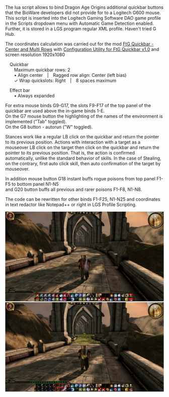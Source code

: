 The lua script allows to bind Dragon Age Origins additional quickbar buttons that the BioWare developers did not provide for to a Logitech G600 mouse.  
This script is inserted into the Logitech Gaming Software DAO game profile in the Scripts dropdown menu with Automatic Game Detection enabled. Further, it is stored in a LGS program regular XML profile. Haven't tried G Hub.

The coordinates calculation was carried out for the mod [FtG Quickbar - Center and Multi Rows](https://www.nexusmods.com/dragonage/mods/2784)
with [Configuration Utility for FtG Quickbar v1.0](https://www.nexusmods.com/dragonage/mods/2784?tab=files) and screen resolution 1920x1080  

&emsp;Quickbar  
&emsp;&emsp;Maximum quickbar rows: 2  
&emsp;&emsp;• Align center&emsp;|&emsp;Ragged row align: Center (left bias)  
&emsp;&emsp;✓ Wrap quickslots: Right&emsp;|&emsp;8 spaces maximum

&emsp;Effect bar  
&emsp;&emsp;• Always expanded

For extra mouse binds G9-G17, the slots F9-F17 of the top panel of the quickbar are used above the in-game binds 1-E.  
On the G7 mouse button the highlighting of the names of the environment is implemented ("Tab" toggled).  
On the G8 button - autorun ("W" toggled).  

Stances work like a regular LB click on the quickbar and return the pointer to its previous position. Actions with interaction with a target as a mouseover LB click on the target then click on the quickbar and return the pointer to its previous position. That is, the action is confirmed automatically, unlike the standard behavior of skills. In the case of Stealing, on the contrary, first auto click skill, then auto confirmation of the target by mouseover.

In addition mouse button G18 instant buffs rogue poisons from top panel F1-F5 to bottom panel N1-N5  
and G20 button buffs all previous and rarer poisons F1-F8, N1-N8.

The code can be rewritten for other binds F1-F25, N1-N25 and coordinates in text redactor like Notepad++ or right in LGS Profile Scripting.

![alt text](https://github.com/User15873425/DragonAgeOrigins-LogitechG600-Binds-n-InstantBuffs-Script/blob/main/Screenshot20230527051516907.jpg?raw=true)
![alt text](https://github.com/User15873425/DragonAgeOrigins-LogitechG600-Binds-n-InstantBuffs-Script/blob/main/Screenshot20230527051518958.jpg?raw=true)
